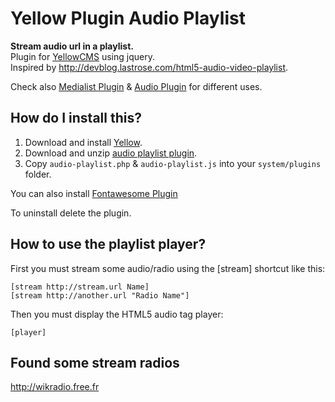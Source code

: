 # Yellow Plugin Audio Playlist

**Stream audio url in a playlist.**  
Plugin for [YellowCMS](http://datenstrom.se/yellow/) using jquery.  
Inspired by http://devblog.lastrose.com/html5-audio-video-playlist.

Check also [Medialist Plugin](https://github.com/nibreh/yellow-plugin-medialist) & [Audio Plugin](https://github.com/schulle4u/yellow-plugin-audio) for different uses.

## How do I install this?

1. Download and install [Yellow](https://github.com/datenstrom/yellow/).
2. Download and unzip [audio playlist plugin](https://github.com/nibreh/yellow-plugin-audio-playlist/archive/master.zip).
3. Copy `audio-playlist.php` & `audio-playlist.js` into your `system/plugins` folder.

You can also install [Fontawesome Plugin](https://github.com/datenstrom/yellow-plugins/tree/master/fontawesome)

To uninstall delete the plugin.

## How to use the playlist player?

First you must stream some audio/radio using the [stream] shortcut like this:

    [stream http://stream.url Name]
    [stream http://another.url "Radio Name"]

Then you must display the HTML5 audio tag player:

    [player]

## Found some stream radios

http://wikradio.free.fr

